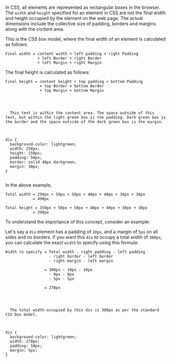 In CSS, all elements are represented as rectangular boxes in the browser. The `width` and `height` specified for an element in CSS are not the final width and height occupied by the element on the web page. The actual dimensions include the collective size of padding, borders and margins along with the content area.

This is the CSS box model, where the final width of an element is calculated as follows:

```
Final width = content width + left padding + right Padding
              + left Border + right Border
              + left Margin + right Margin
```

The final height is calculated as follows:

```
Final height = content height + top padding + bottom Padding
               + top Border + bottom Border
               + top Margin + bottom Margin
```

<codeblock language="css" type="lesson">
<code>
<panel language="html">
<div>
  This text is within the content area. The space outside of this text, but within the light green box is the padding. Dark green box is the border and the space outside of the dark green box is the margin.
</div>
</panel>
<panel language="css">
div {
  background-color: lightgreen;
  width: 250px;
  height: 150px;
  padding: 50px;
  border: solid 40px darkgreen;
  margin: 30px;
}
</panel>
</code>
</codeblock>

In the above example,

```
Total width = 250px + 50px + 50px + 40px + 40px + 30px + 30px
            = 490px

Total height = 150px + 50px + 50px + 40px + 40px + 30px + 30px
            = 390px
```

To understand the importance of this concept, consider an example:

Let's say a `div` element has a padding of `10px`, and a margin of `5px` on all sides and no borders. If you want this `div` to occupy a total width of `300px`, you can calculate the exact `width` to specify using this formula:

```
Width to specify = Total width - right padding - left padding
                   - right border - left border
                   - right margin - left margin

                 = 300px - 10px - 10px
                   - 0px - 0px
                   - 5px - 5px

                 = 270px
```

<codeblock language="css" type="lesson">
<code>
<panel language="html">
<div>
  The total width occupied by this div is 300px as per the standard CSS box model.
</div>
</panel>
<panel language="css">
div {
  background-color: lightgreen;
  width: 270px;
  padding: 10px;
  margin: 5px;
}
</panel>
</code>
</codeblock>
